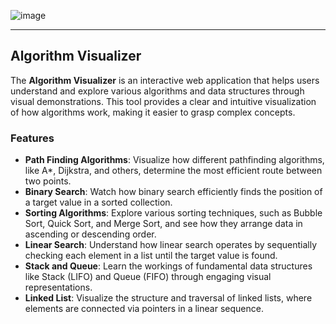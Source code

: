 ![image](https://github.com/user-attachments/assets/0c27d7d5-9602-4808-88aa-603abb0d7ea7)

---

## Algorithm Visualizer

The **Algorithm Visualizer** is an interactive web application that helps users understand and explore various algorithms and data structures through visual demonstrations. This tool provides a clear and intuitive visualization of how algorithms work, making it easier to grasp complex concepts. 

### Features
- **Path Finding Algorithms**: Visualize how different pathfinding algorithms, like A*, Dijkstra, and others, determine the most efficient route between two points.
- **Binary Search**: Watch how binary search efficiently finds the position of a target value in a sorted collection.
- **Sorting Algorithms**: Explore various sorting techniques, such as Bubble Sort, Quick Sort, and Merge Sort, and see how they arrange data in ascending or descending order.
- **Linear Search**: Understand how linear search operates by sequentially checking each element in a list until the target value is found.
- **Stack and Queue**: Learn the workings of fundamental data structures like Stack (LIFO) and Queue (FIFO) through engaging visual representations.
- **Linked List**: Visualize the structure and traversal of linked lists, where elements are connected via pointers in a linear sequence.

